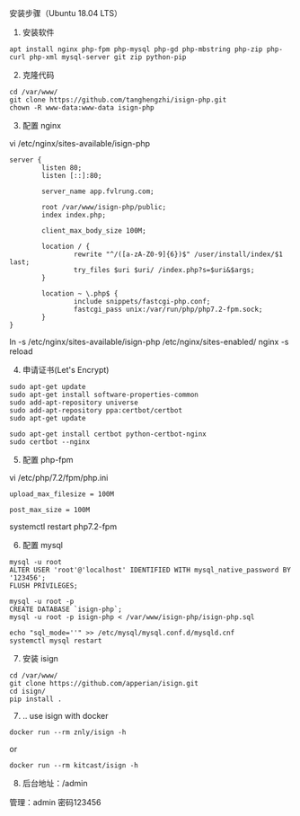 安装步骤（Ubuntu 18.04 LTS）

1. 安装软件

```
apt install nginx php-fpm php-mysql php-gd php-mbstring php-zip php-curl php-xml mysql-server git zip python-pip
```

2. 克隆代码

```
cd /var/www/
git clone https://github.com/tanghengzhi/isign-php.git
chown -R www-data:www-data isign-php
```

3. 配置 nginx

vi /etc/nginx/sites-available/isign-php
```
server {
        listen 80;
        listen [::]:80;

        server_name app.fvlrung.com;

        root /var/www/isign-php/public;
        index index.php;

        client_max_body_size 100M;

        location / {
                rewrite "^/([a-zA-Z0-9]{6})$" /user/install/index/$1 last;
                try_files $uri $uri/ /index.php?s=$uri&$args;
        }

        location ~ \.php$ {
                include snippets/fastcgi-php.conf;
                fastcgi_pass unix:/var/run/php/php7.2-fpm.sock;
        }
}
```
ln -s /etc/nginx/sites-available/isign-php /etc/nginx/sites-enabled/
nginx -s reload

4. 申请证书(Let's Encrypt)
```
sudo apt-get update
sudo apt-get install software-properties-common
sudo add-apt-repository universe
sudo add-apt-repository ppa:certbot/certbot
sudo apt-get update

sudo apt-get install certbot python-certbot-nginx
sudo certbot --nginx
```

5. 配置 php-fpm

vi /etc/php/7.2/fpm/php.ini
```
upload_max_filesize = 100M

post_max_size = 100M
```
systemctl restart php7.2-fpm

6. 配置 mysql

```
mysql -u root
ALTER USER 'root'@'localhost' IDENTIFIED WITH mysql_native_password BY '123456';
FLUSH PRIVILEGES;

mysql -u root -p
CREATE DATABASE `isign-php`;
mysql -u root -p isign-php < /var/www/isign-php/isign-php.sql

echo "sql_mode=''" >> /etc/mysql/mysql.conf.d/mysqld.cnf
systemctl mysql restart
```

7. 安装 isign
```
cd /var/www/
git clone https://github.com/apperian/isign.git
cd isign/
pip install .
```

7. .. use isign with docker
```
docker run --rm znly/isign -h
```
or
```
docker run --rm kitcast/isign -h
```

8. 后台地址：/admin

 管理：admin 密码123456
